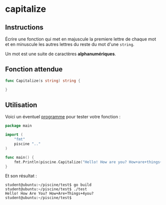 # capitalize

## Instructions

Écrire une fonction qui met en majuscule la premiere lettre de chaque mot et en minuscule les autres lettres du reste du mot d'une `string`.

Un mot est une suite de caractères **alphanumériques**.

## Fonction attendue

```go
func Capitalize(s string) string {

}
```

## Utilisation

Voici un éventuel [programme](TODO-LINK) pour tester votre fonction :

```go
package main

import (
	"fmt"
	piscine ".."
)

func main() {
	fmt.Println(piscine.Capitalize("Hello! How are you? How+are+things+4you?"))
}
```

Et son résultat :

```console
student@ubuntu:~/piscine/test$ go build
student@ubuntu:~/piscine/test$ ./test
Hello! How Are You? How+Are+Things+4you?
student@ubuntu:~/piscine/test$
```
